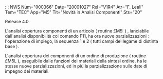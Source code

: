  :  : NWS Num="000366" Date="20001027" Rel="V1R4" Atr="F. Leali" Tem="TEC" App="M5" Tit="Novità in Analisi Componenti" Sts="20"

Release 4.0

L'analisi copertura componenti di un articolo ( routine £M5I ) , lanciabile dall'analisi disponibilità col comando F11, ha ora nuove parzializzazioni :  l'operazione di impiego, la sequenza
1 e 2 ( tutti campi del legame di distinta base ).

L'analisi copertura dei componenti di un ordine di produzione ( routine £M5L ), eseguibile dalle funzioni dei materiali della sintesi ordine, ha le stesse nuove parzializzazioni, ed in più la parzializzazione sulle date di impegno dei materiali.




